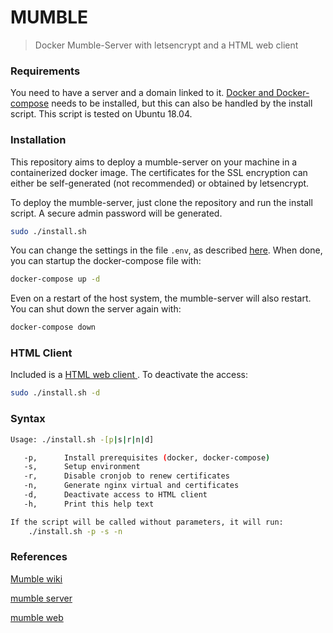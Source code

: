 # MUMBLE

> Docker Mumble-Server with letsencrypt and a HTML web client

### Requirements

You need to have a server and a domain linked to it. [Docker and Docker-compose](https://docs.docker.com/engine/install/ubuntu/) needs to be installed, but this can also be handled by the install script. This script is tested on Ubuntu 18.04.

### Installation

This repository aims to deploy a mumble-server on your machine in a containerized docker image. The certificates for the SSL encryption can either be self-generated (not recommended) or obtained by letsencrypt. 

To deploy the mumble-server, just clone the repository and run the install script. A secure admin password will be generated.

```bash
sudo ./install.sh
```
You can change the settings in the file `.env`, as described [here](https://github.com/sudoforge/docker-images/tree/master/mumble-server). When done, you can startup the docker-compose file with:

```bash
docker-compose up -d
```

Even on a restart of the host system, the mumble-server will also restart. You can shut down the server again with:

```bash
docker-compose down
```

### HTML Client

Included is a [HTML web client ](https://github.com/Johni0702/mumble-web). To deactivate the access:

```bash
sudo ./install.sh -d
```



### Syntax

```bash
Usage: ./install.sh -[p|s|r|n|d]

   -p,      Install prerequisites (docker, docker-compose)
   -s,      Setup environment
   -r,      Disable cronjob to renew certificates
   -n,      Generate nginx virtual and certificates
   -d,      Deactivate access to HTML client
   -h,      Print this help text

If the script will be called without parameters, it will run:
    ./install.sh -p -s -n
```

### References

[Mumble wiki](https://wiki.mumble.info/wiki/3rd_Party_Applications) 

[mumble server](https://github.com/sudoforge/docker-images/tree/master/mumble-server) 

[mumble web](https://github.com/Johni0702/mumble-web)